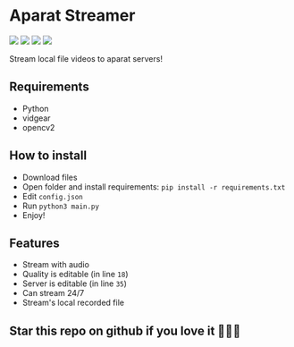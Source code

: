# Aparat Streamer
![](https://img.shields.io/github/workflow/status/ghalbeyou/Aparat-Streamer/CodeQL)
![](https://img.shields.io/github/license/ghalbeyou/aparat-streamer)
![](https://img.shields.io/discord/848844159419023410)
![](https://img.shields.io/github/downloads/ghalbeyou/aparat-streamer/total)

Stream local file videos to aparat servers!

## Requirements
- Python
- vidgear
- opencv2

## How to install
- Download files
- Open folder and install requirements: `pip install -r requirements.txt`
- Edit `config.json`
- Run `python3 main.py`
- Enjoy!
## Features
- Stream with audio
- Quality is editable (in line `18`)
- Server is editable (in line `35`)
- Can stream 24/7
- Stream's local recorded file
## Star this repo on github if you love it 💓💞💞
